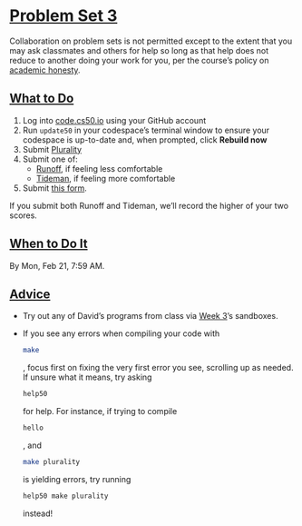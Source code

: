# [Problem Set 3](https://cs50.harvard.edu/college/2022/spring/psets/3/#problem-set-3)

Collaboration on problem sets is not permitted except to the extent that you may ask  classmates and others for help so long as that help does not reduce to  another doing your work for you, per the course’s policy on [academic honesty](https://cs50.harvard.edu/college/2022/spring/syllabus/#academic-honesty).



## [What to Do](https://cs50.harvard.edu/college/2022/spring/psets/3/#what-to-do)

1. Log into [code.cs50.io](https://code.cs50.io) using your GitHub account
2. Run `update50` in your codespace’s terminal window to ensure your codespace is up-to-date and, when prompted, click **Rebuild now**
3. Submit [Plurality](https://cs50.harvard.edu/college/2022/spring/psets/3/plurality/)
4. Submit one of:    
   - [Runoff](https://cs50.harvard.edu/college/2022/spring/psets/3/runoff/), if feeling less comfortable
   - [Tideman](https://cs50.harvard.edu/college/2022/spring/psets/3/tideman/), if feeling more comfortable
5. Submit [this form](https://forms.cs50.io/c354d929-03d9-48f3-b9a9-7b99095af819).

If you submit both Runoff and Tideman, we’ll record the higher of your two scores.



## [When to Do It](https://cs50.harvard.edu/college/2022/spring/psets/3/#when-to-do-it)

By Mon, Feb 21, 7:59 AM.



## [Advice](https://cs50.harvard.edu/college/2022/spring/psets/3/#advice)

- Try out any of David’s programs from class via [Week 3](https://cs50.harvard.edu/college/2022/spring/weeks/3/)’s sandboxes.

- If you see any errors when compiling your code with 

  ```bash
  make
  ```

  , focus first on fixing the very first error you see, scrolling up as needed. If unsure what it means, try asking 

  ```bash
  help50
  ```

   for help. For instance, if trying to compile 

  ```bash
  hello
  ```

  , and    

  ```bash
  make plurality
  ```

  is yielding errors, try running

  ```bash
  help50 make plurality
  ```

  instead!
